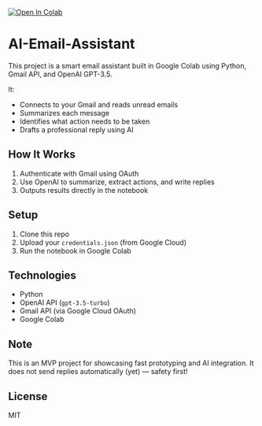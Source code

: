 [![Open In Colab](https://colab.research.google.com/assets/colab-badge.svg)](https://colab.research.google.com/github/karuthompson/ai-email-assistant/blob/main/email_ai_assistant.ipynb)


# AI-Email-Assistant

This project is a smart email assistant built in Google Colab using Python, Gmail API, and OpenAI GPT-3.5.

It:

* Connects to your Gmail and reads unread emails
* Summarizes each message
* Identifies what action needs to be taken
* Drafts a professional reply using AI

## How It Works

1. Authenticate with Gmail using OAuth
2. Use OpenAI to summarize, extract actions, and write replies
3. Outputs results directly in the notebook

## Setup

1. Clone this repo
2. Upload your `credentials.json` (from Google Cloud)
3. Run the notebook in Google Colab

## Technologies

* Python
* OpenAI API (`gpt-3.5-turbo`)
* Gmail API (via Google Cloud OAuth)
* Google Colab

## Note

This is an MVP project for showcasing fast prototyping and AI integration. It does not send replies automatically (yet) — safety first!

## License

MIT
